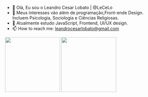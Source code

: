 - 👋 Olá, Eu sou o Leandro Cesar Lobato | @LeCeLo
- 👀 Meus interesses vão além de programação,Front-ende Design. Incluem Psicologia, Sociologia e Ciências Religiosas.
- 🌱 Atualmente estudo JavaScript, Frontend, UI/UX design.
- 📫 How to reach me: leandrocesarlobato@gmail.com
<div>
  <img height="180em" src="https://github-readme-stats.vercel.app/api?username=lecelo&show_icons=truese&theme=algolia&border_color=0000ff&include_all_commits=true&count_private=true"/>
  <img height="180em" src="https://github-readme-stats.vercel.app/api/top-langs/?username=lecelo&layout-compact&border_color=0000ff&langs_count-16&theme=algolia"/>

</div>
 


<!---
LeCeLo/LeCeLo is a ✨ special ✨ repository because its `README.md` (this file) appears on your GitHub profile.
You can click the Preview link to take a look at your changes.
--->
